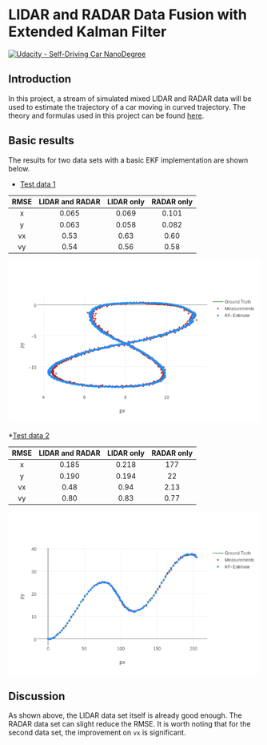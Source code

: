 # LIDAR and RADAR Data Fusion with Extended Kalman Filter
[![Udacity - Self-Driving Car NanoDegree](https://s3.amazonaws.com/udacity-sdc/github/shield-carnd.svg)](http://www.udacity.com/drive)


## Introduction

In this project, a stream of simulated mixed LIDAR and RADAR data will be used to estimate the trajectory of a car moving in curved trajectory. The theory and formulas used in this project can be found [here](../KalmanFIlter.pdf).

## Basic results

The results for two data sets with a basic EKF implementation are shown below.

* [Test data 1](./data/sample-laser-radar-measurement-data-1.txt)

| RMSE  | LIDAR and RADAR | LIDAR only | RADAR only |
| :-------: | :------------------------: | :--------------: | :--------------: |
| x        |  0.065                 | 0.069                 |  0.101                 |
| y         | 0.063                 | 0.058                |  0.082                 |
| vx       | 0.53                   | 0.63                 |  0.60                 |
| vy       | 0.54                   | 0.56                 |  0.58                 |

![basic-data-1](./output/basic-data-1.png)

*[Test data 2](./data/)

| RMSE  | LIDAR and RADAR | LIDAR only | RADAR only |
| :-------: | :------------------------: | :--------------: | :--------------: |
| x        |  0.185                 |  0.218       |  177          |
| y         | 0.190                |   0.194       |  22            |
| vx       | 0.48                   |   0.94        |  2.13         |
| vy       | 0.80                   |   0.83        |  0.77         |

![basic-data-1](./output/basic-data-2.png)

## Discussion

As shown above, the LIDAR data set itself is already good enough. The RADAR data set can slight reduce the RMSE. It is worth noting that for the second data set, the improvement on `vx` is significant.